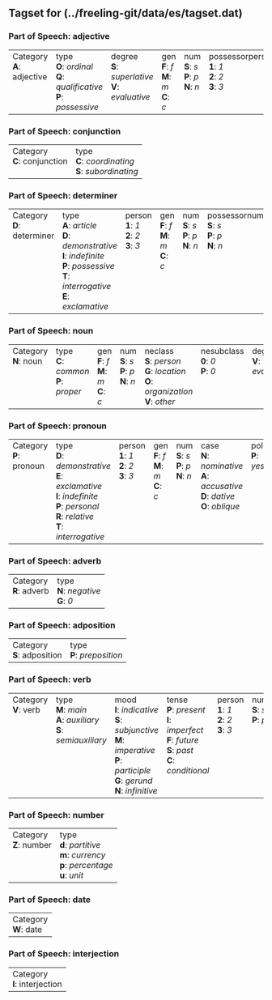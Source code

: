 ## Tagset for (../freeling-git/data/es/tagset.dat)

<h3>Part of Speech: adjective</h3>
<table>
<tbody>
<tr>
<td valign="top">Category<br/><strong>A</strong>: adjective</td>
<td valign="top">type<br/>
<strong>O</strong>: <em>ordinal</em><br/>
<strong>Q</strong>: <em>qualificative</em><br/>
<strong>P</strong>: <em>possessive</em><br/>
</td>
<td valign="top">degree<br/>
<strong>S</strong>: <em>superlative</em><br/>
<strong>V</strong>: <em>evaluative</em><br/>
</td>
<td valign="top">gen<br/>
<strong>F</strong>: <em>f</em><br/>
<strong>M</strong>: <em>m</em><br/>
<strong>C</strong>: <em>c</em><br/>
</td>
<td valign="top">num<br/>
<strong>S</strong>: <em>s</em><br/>
<strong>P</strong>: <em>p</em><br/>
<strong>N</strong>: <em>n</em><br/>
</td>
<td valign="top">possessorpers<br/>
<strong>1</strong>: <em>1</em><br/>
<strong>2</strong>: <em>2</em><br/>
<strong>3</strong>: <em>3</em><br/>
</td>
<td valign="top">possessornum<br/>
<strong>S</strong>: <em>s</em><br/>
<strong>P</strong>: <em>p</em><br/>
<strong>N</strong>: <em>n</em><br/>
</td>
</tr>
</tbody>
</table>
<h3>Part of Speech: conjunction</h3>
<table>
<tbody>
<tr>
<td valign="top">Category<br/><strong>C</strong>: conjunction</td>
<td valign="top">type<br/>
<strong>C</strong>: <em>coordinating</em><br/>
<strong>S</strong>: <em>subordinating</em><br/>
</td>
</tr>
</tbody>
</table>
<h3>Part of Speech: determiner</h3>
<table>
<tbody>
<tr>
<td valign="top">Category<br/><strong>D</strong>: determiner</td>
<td valign="top">type<br/>
<strong>A</strong>: <em>article</em><br/>
<strong>D</strong>: <em>demonstrative</em><br/>
<strong>I</strong>: <em>indefinite</em><br/>
<strong>P</strong>: <em>possessive</em><br/>
<strong>T</strong>: <em>interrogative</em><br/>
<strong>E</strong>: <em>exclamative</em><br/>
</td>
<td valign="top">person<br/>
<strong>1</strong>: <em>1</em><br/>
<strong>2</strong>: <em>2</em><br/>
<strong>3</strong>: <em>3</em><br/>
</td>
<td valign="top">gen<br/>
<strong>F</strong>: <em>f</em><br/>
<strong>M</strong>: <em>m</em><br/>
<strong>C</strong>: <em>c</em><br/>
</td>
<td valign="top">num<br/>
<strong>S</strong>: <em>s</em><br/>
<strong>P</strong>: <em>p</em><br/>
<strong>N</strong>: <em>n</em><br/>
</td>
<td valign="top">possessornum<br/>
<strong>S</strong>: <em>s</em><br/>
<strong>P</strong>: <em>p</em><br/>
<strong>N</strong>: <em>n</em><br/>
</td>
</tr>
</tbody>
</table>
<h3>Part of Speech: noun</h3>
<table>
<tbody>
<tr>
<td valign="top">Category<br/><strong>N</strong>: noun</td>
<td valign="top">type<br/>
<strong>C</strong>: <em>common</em><br/>
<strong>P</strong>: <em>proper</em><br/>
</td>
<td valign="top">gen<br/>
<strong>F</strong>: <em>f</em><br/>
<strong>M</strong>: <em>m</em><br/>
<strong>C</strong>: <em>c</em><br/>
</td>
<td valign="top">num<br/>
<strong>S</strong>: <em>s</em><br/>
<strong>P</strong>: <em>p</em><br/>
<strong>N</strong>: <em>n</em><br/>
</td>
<td valign="top">neclass<br/>
<strong>S</strong>: <em>person</em><br/>
<strong>G</strong>: <em>location</em><br/>
<strong>O</strong>: <em>organization</em><br/>
<strong>V</strong>: <em>other</em><br/>
</td>
<td valign="top">nesubclass<br/>
<strong>0</strong>: <em>0</em><br/>
<strong>P</strong>: <em>0</em><br/>
</td>
<td valign="top">degree<br/>
<strong>V</strong>: <em>evaluative</em><br/>
</td>
</tr>
</tbody>
</table>
<h3>Part of Speech: pronoun</h3>
<table>
<tbody>
<tr>
<td valign="top">Category<br/><strong>P</strong>: pronoun</td>
<td valign="top">type<br/>
<strong>D</strong>: <em>demonstrative</em><br/>
<strong>E</strong>: <em>exclamative</em><br/>
<strong>I</strong>: <em>indefinite</em><br/>
<strong>P</strong>: <em>personal</em><br/>
<strong>R</strong>: <em>relative</em><br/>
<strong>T</strong>: <em>interrogative</em><br/>
</td>
<td valign="top">person<br/>
<strong>1</strong>: <em>1</em><br/>
<strong>2</strong>: <em>2</em><br/>
<strong>3</strong>: <em>3</em><br/>
</td>
<td valign="top">gen<br/>
<strong>F</strong>: <em>f</em><br/>
<strong>M</strong>: <em>m</em><br/>
<strong>C</strong>: <em>c</em><br/>
</td>
<td valign="top">num<br/>
<strong>S</strong>: <em>s</em><br/>
<strong>P</strong>: <em>p</em><br/>
<strong>N</strong>: <em>n</em><br/>
</td>
<td valign="top">case<br/>
<strong>N</strong>: <em>nominative</em><br/>
<strong>A</strong>: <em>accusative</em><br/>
<strong>D</strong>: <em>dative</em><br/>
<strong>O</strong>: <em>oblique</em><br/>
</td>
<td valign="top">polite<br/>
<strong>P</strong>: <em>yes</em><br/>
</td>
</tr>
</tbody>
</table>
<h3>Part of Speech: adverb</h3>
<table>
<tbody>
<tr>
<td valign="top">Category<br/><strong>R</strong>: adverb</td>
<td valign="top">type<br/>
<strong>N</strong>: <em>negative</em><br/>
<strong>G</strong>: <em>0</em><br/>
</td>
</tr>
</tbody>
</table>
<h3>Part of Speech: adposition</h3>
<table>
<tbody>
<tr>
<td valign="top">Category<br/><strong>S</strong>: adposition</td>
<td valign="top">type<br/>
<strong>P</strong>: <em>preposition</em><br/>
</td>
</tr>
</tbody>
</table>
<h3>Part of Speech: verb</h3>
<table>
<tbody>
<tr>
<td valign="top">Category<br/><strong>V</strong>: verb</td>
<td valign="top">type<br/>
<strong>M</strong>: <em>main</em><br/>
<strong>A</strong>: <em>auxiliary</em><br/>
<strong>S</strong>: <em>semiauxiliary</em><br/>
</td>
<td valign="top">mood<br/>
<strong>I</strong>: <em>indicative</em><br/>
<strong>S</strong>: <em>subjunctive</em><br/>
<strong>M</strong>: <em>imperative</em><br/>
<strong>P</strong>: <em>participle</em><br/>
<strong>G</strong>: <em>gerund</em><br/>
<strong>N</strong>: <em>infinitive</em><br/>
</td>
<td valign="top">tense<br/>
<strong>P</strong>: <em>present</em><br/>
<strong>I</strong>: <em>imperfect</em><br/>
<strong>F</strong>: <em>future</em><br/>
<strong>S</strong>: <em>past</em><br/>
<strong>C</strong>: <em>conditional</em><br/>
</td>
<td valign="top">person<br/>
<strong>1</strong>: <em>1</em><br/>
<strong>2</strong>: <em>2</em><br/>
<strong>3</strong>: <em>3</em><br/>
</td>
<td valign="top">num<br/>
<strong>S</strong>: <em>s</em><br/>
<strong>P</strong>: <em>p</em><br/>
</td>
<td valign="top">gen<br/>
<strong>F</strong>: <em>f</em><br/>
<strong>M</strong>: <em>m</em><br/>
<strong>C</strong>: <em>c</em><br/>
</td>
</tr>
</tbody>
</table>
<h3>Part of Speech: number</h3>
<table>
<tbody>
<tr>
<td valign="top">Category<br/><strong>Z</strong>: number</td>
<td valign="top">type<br/>
<strong>d</strong>: <em>partitive</em><br/>
<strong>m</strong>: <em>currency</em><br/>
<strong>p</strong>: <em>percentage</em><br/>
<strong>u</strong>: <em>unit</em><br/>
</td>
</tr>
</tbody>
</table>
<h3>Part of Speech: date</h3>
<table>
<tbody>
<tr>
<td valign="top">Category<br/><strong>W</strong>: date</td>
</tr>
</tbody>
</table>
<h3>Part of Speech: interjection</h3>
<table>
<tbody>
<tr>
<td valign="top">Category<br/><strong>I</strong>: interjection</td>
</tr>
</tbody>
</table>

